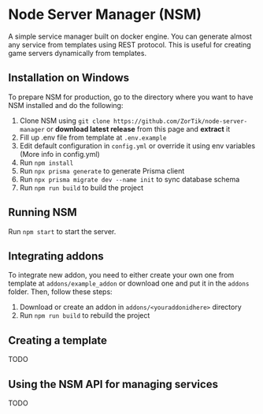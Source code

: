 # Node Server Manager (NSM)
A simple service manager built on docker engine. You can generate almost any service from templates using REST protocol. This is useful for creating game servers dynamically from templates.

## Installation on Windows
To prepare NSM for production, go to the directory where you want to have NSM installed and do the following:
1. Clone NSM using `git clone https://github.com/ZorTik/node-server-manager` or **download latest release** from this page and **extract** it
2. Fill up .env file from template at `.env.example`
3. Edit default configuration in `config.yml` or override it using env variables (More info in config.yml)
4. Run `npm install`
5. Run `npx prisma generate` to generate Prisma client
6. Run `npx prisma migrate dev --name init` to sync database schema
7. Run `npm run build` to build the project

## Running NSM
Run `npm start` to start the server.

## Integrating addons
To integrate new addon, you need to either create your own one from template at `addons/example_addon` or download one and put it in the `addons` folder.
Then, follow these steps:
1. Download or create an addon in `addons/<youraddonidhere>` directory
2. Run `npm run build` to rebuild the project

## Creating a template
TODO
## Using the NSM API for managing services
TODO